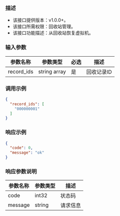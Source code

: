### 描述

- 该接口提供版本：v1.0.0+。
- 该接口所需权限：回收站管理。
- 该接口功能描述：从回收站恢复虚拟机。

### 输入参数

| 参数名称 | 参数类型         | 必选  | 描述         |
|------|--------------|-----|------------|
| record_ids | string array | 是   | 回收记录ID |

### 调用示例

```json
{
  "record_ids": [
    "000000001"
  ]
}
```

### 响应示例

```json
{
  "code": 0,
  "message": "ok"
}
```

### 响应参数说明

| 参数名称    | 参数类型   | 描述   |
|---------|--------|------|
| code    | int32  | 状态码  |
| message | string | 请求信息 |
